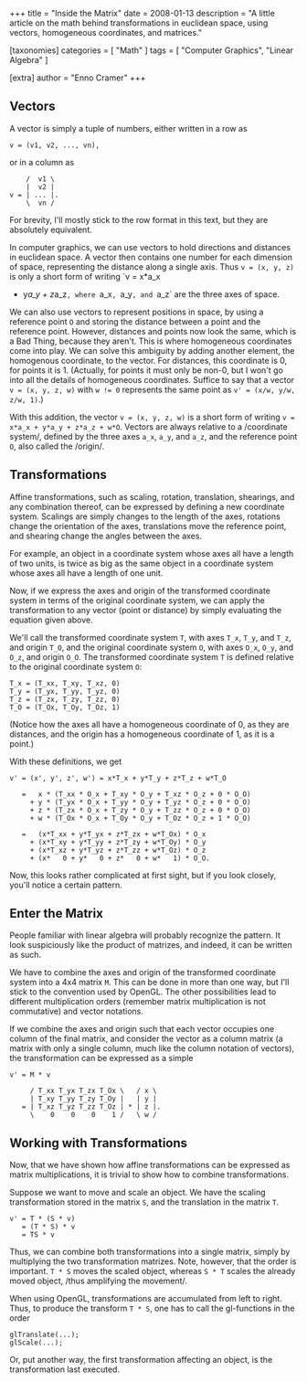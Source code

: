 +++
title = "Inside the Matrix"
date = 2008-01-13
description = "A little article on the math behind transformations in euclidean space, using vectors, homogeneous coordinates, and matrices."

[taxonomies]
categories = [ "Math" ]
tags = [ "Computer Graphics", "Linear Algebra" ]

[extra]
author = "Enno Cramer"
+++
## Vectors

A vector is simply a tuple of numbers, either written in a row as

    v = (v1, v2, ..., vn),

or in a column as

        /  v1 \
        |  v2 |
    v = | ... |.
        \  vn /

For brevity, I'll mostly stick to the row format in this text, but
they are absolutely equivalent.

In computer graphics, we can use vectors to hold directions and
distances in euclidean space.  A vector then contains one number for
each dimension of space, representing the distance along a single
axis.  Thus `v = (x, y, z)` is only a short form of writing `v = x*a_x
+ y*a_y + z*a_z`, where `a_x`, `a_y`, and `a_z` are the three axes of
space.

We can also use vectors to represent positions in space, by using a
reference point `O` and storing the distance between a point and the
reference point.  However, distances and points now look the same,
which is a Bad Thing, because they aren't.  This is where homogeneous
coordinates come into play.  We can solve this ambiguity by adding
another element, the homogenous coordinate, to the vector.  For
distances, this coordinate is 0, for points it is 1. (Actually, for
points it must only be non-0, but I won't go into all the details of
homogeneous coordinates.  Suffice to say that a vector `v = (x, y, z,
w)` with `w != 0` represents the same point as `v' = (x/w, y/w, z/w,
1)`.)

With this addition, the vector `v = (x, y, z, w)` is a short form of
writing `v = x*a_x + y*a_y + z*a_z + w*O`.  Vectors are always
relative to a /coordinate system/, defined by the three axes `a_x`,
`a_y`, and `a_z`, and the reference point `O`, also called the
/origin/.

## Transformations

Affine transformations, such as scaling, rotation, translation,
shearings, and any combination thereof, can be expressed by defining a
new coordinate system.  Scalings are simply changes to the length of
the axes, rotations change the orientation of the axes, translations
move the reference point, and shearing change the angles between the
axes.

For example, an object in a coordinate system whose axes all have a
length of two units, is twice as big as the same object in a
coordinate system whose axes all have a length of one unit.

Now, if we express the axes and origin of the transformed coordinate
system in terms of the original coordinate system, we can apply the
transformation to any vector (point or distance) by simply evaluating
the equation given above.

We'll call the transformed coordinate system `T`, with axes `T_x`,
`T_y`, and `T_z`, and origin `T_O`, and the original coordinate system
`O`, with axes `O_x`, `O_y`, and `O_z`, and origin `O_O`.  The
transformed coordinate system `T` is defined relative to the original
coordinate system `O`:

    T_x = (T_xx, T_xy, T_xz, 0)
    T_y = (T_yx, T_yy, T_yz, 0)
    T_z = (T_zx, T_zy, T_zz, 0)
    T_O = (T_Ox, T_Oy, T_Oz, 1)

(Notice how the axes all have a homogeneous coordinate of 0, as they
are distances, and the origin has a homogeneous coordinate of 1, as it
is a point.)

With these definitions, we get

    v' = (x', y', z', w') = x*T_x + y*T_y + z*T_z + w*T_O

       =   x * (T_xx * O_x + T_xy * O_y + T_xz * O_z + 0 * O_O)
         + y * (T_yx * O_x + T_yy * O_y + T_yz * O_z + 0 * O_O)
         + z * (T_zx * O_x + T_zy * O_y + T_zz * O_z + 0 * O_O)
         + w * (T_Ox * O_x + T_Oy * O_y + T_Oz * O_z + 1 * O_O)

       =   (x*T_xx + y*T_yx + z*T_zx + w*T_Ox) * O_x
         + (x*T_xy + y*T_yy + z*T_zy + w*T_Oy) * O_y
         + (x*T_xz + y*T_yz + z*T_zz + w*T_Oz) * O_z
         + (x*   0 + y*   0 + z*   0 + w*   1) * O_O.

Now, this looks rather complicated at first sight, but if you look
closely, you'll notice a certain pattern.


## Enter the Matrix

People familiar with linear algebra will probably recognize the
pattern.  It look suspiciously like the product of matrizes, and
indeed, it can be written as such.

We have to combine the axes and origin of the transformed coordinate
system into a 4x4 matrix `M`.  This can be done in more than one way,
but I'll stick to the convention used by OpenGL.  The other
possibilities lead to different multiplication orders (remember matrix
multiplication is not commutative) and vector notations.

If we combine the axes and origin such that each vector occupies one
column of the final matrix, and consider the vector as a column matrix
(a matrix with only a single column, much like the column notation of
vectors), the transformation can be expressed as a simple

    v' = M * v

         / T_xx T_yx T_zx T_Ox \   / x \
         | T_xy T_yy T_zy T_Oy |   | y |
       = | T_xz T_yz T_zz T_Oz | * | z |.
         \    0    0    0    1 /   \ w /


## Working with Transformations

Now, that we have shown how affine transformations can be expressed as
matrix multiplications, it is trivial to show how to combine
transformations.

Suppose we want to move and scale an object.  We have the scaling
transformation stored in the matrix `S`, and the translation in the
matrix `T`.

    v' = T * (S * v)
       = (T * S) * v
       = TS * v

Thus, we can combine both transformations into a single matrix, simply
by multiplying the two transformation matrizes.  Note, however, that
the order is important.  `T * S` moves the scaled object, whereas `S *
T` scales the already moved object, /thus amplifying the movement/.

When using OpenGL, transformations are accumulated from left to right.
Thus, to produce the transform `T * S`, one has to call the
gl-functions in the order

    glTranslate(...);
    glScale(...);

Or, put another way, the first transformation affecting an object, is
the transformation last executed.

